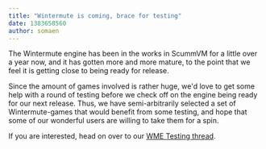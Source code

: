 ```yaml
---
title: "Wintermute is coming, brace for testing"
date: 1383658560
author: somaen
---
```


The Wintermute engine has been in the works in ScummVM for a little over a year now, and it has gotten more and more mature, to the point that we feel it is getting close to being ready for release.

Since the amount of games involved is rather huge, we'd love to get some help with a round of testing before we check off on the engine being ready for our next release. Thus, we have semi-arbitrarily selected a set of Wintermute-games that would benefit from some testing, and hope that some of our wonderful users are willing to take them for a spin.

If you are interested, head on over to our [WME Testing thread](http://forums.scummvm.org/viewtopic.php?t=13062).
